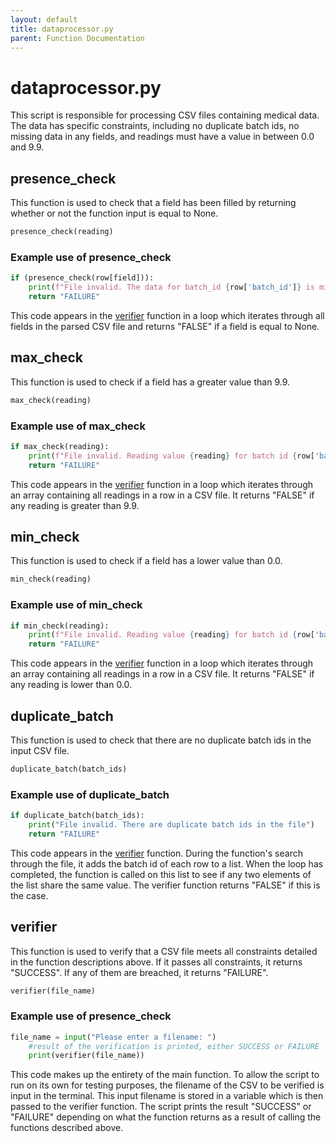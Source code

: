 ```yaml
---
layout: default
title: dataprocessor.py
parent: Function Documentation
---
```

# dataprocessor.py
This script is responsible for processing CSV files containing medical data.
The data has specific constraints, including no duplicate batch ids, no missing data in any fields, and readings must have a value in between 0.0 and 9.9.

## presence_check
This function is used to check that a field has been filled by returning whether or not the function input is equal to None.
```python
presence_check(reading)
```

### Example use of presence_check
```python
if (presence_check(row[field])):
    print(f"File invalid. The data for batch_id {row['batch_id']} is missing at least one reading")
    return "FAILURE"
```
This code appears in the [verifier](#verifier) function in a loop which iterates through all fields in the parsed CSV file and returns "FALSE" if a field is equal to None.

## max_check
This function is used to check if a field has a greater value than 9.9. 
```python
max_check(reading)
```

### Example use of max_check
```python
if max_check(reading):
    print(f"File invalid. Reading value {reading} for batch id {row['batch_id']} exceeds max value 9.9")
    return "FAILURE"
```
This code appears in the [verifier](#verifier) function in a loop which iterates through an array containing all readings in a row in a CSV file. 
It returns "FALSE" if any reading is greater than 9.9.

## min_check
This function is used to check if a field has a lower value than 0.0. 
```python
min_check(reading)
```

### Example use of min_check
```python
if min_check(reading):
    print(f"File invalid. Reading value {reading} for batch id {row['batch_id']} below min value 0.0")
    return "FAILURE"
```
This code appears in the [verifier](#verifier) function in a loop which iterates through an array containing all readings in a row in a CSV file. 
It returns "FALSE" if any reading is lower than 0.0.


## duplicate_batch
This function is used to check that there are no duplicate batch ids in the input CSV file.
```python
duplicate_batch(batch_ids)
```

### Example use of duplicate_batch
```python
if duplicate_batch(batch_ids):
    print("File invalid. There are duplicate batch ids in the file")
    return "FAILURE"
```
This code appears in the [verifier](#verifier) function. During the function's search through the file, it adds the batch id of each row to a list.
When the loop has completed, the function is called on this list to see if any two elements of the list share the same value.
The verifier function returns "FALSE" if this is the case.

## verifier<a name="verifier"></a>
This function is used to verify that a CSV file meets all constraints detailed in the function descriptions above. 
If it passes all constraints, it returns "SUCCESS". If any of them are breached, it returns "FAILURE".
```python
verifier(file_name)
```

### Example use of presence_check
```python
file_name = input("Please enter a filename: ")
    #result of the verification is printed, either SUCCESS or FAILURE
    print(verifier(file_name))
```
This code makes up the entirety of the main function. 
To allow the script to run on its own for testing purposes, the filename of the CSV to be verified is input in the terminal.
This input filename is stored in a variable which is then passed to the verifier function.
The script prints the result "SUCCESS" or "FAILURE" depending on what the function returns as a result of calling the functions described above.